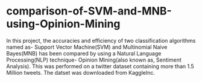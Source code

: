 # comparison-of-SVM-and-MNB-using-Opinion-Mining
In this project, the accuracies and efficiency of two classification algorithms named as- Support Vector Machine(SVM) and Multinomial Naive Bayes(MNB) has been compared by using a Natural Language Processing(NLP) technique- Opinion Mining(also known as, Sentiment Analysis). This was performed on a twitter dataset containing more than 1.5 Million tweets. The datset was downloaded from KaggleInc.   
